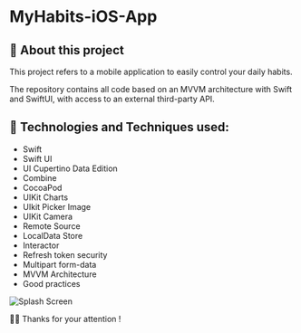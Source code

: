 # MyHabits-iOS-App

## 📱 About this project
This project refers to a mobile application to easily control your daily habits.

The repository contains all code based on an MVVM architecture with Swift and SwiftUI, with access to an external third-party API.

##  🤔 Technologies and Techniques used:
* Swift
* Swift UI
* UI Cupertino Data Edition
* Combine
* CocoaPod
* UIKit Charts
* UIkit Picker Image
* UIKit Camera
* Remote Source
* LocalData Store
* Interactor
* Refresh token security
* Multipart form-data
* MVVM Architecture
* Good practices


![Splash Screen](https://drive.google.com/file/d/1FX7ZI2wi8QQbcA_XCxIrXboRVo1STMj-/view?usp=drive_link)


🙏🏽 Thanks for your attention ! 
